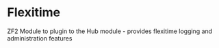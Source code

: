 Flexitime
=========

ZF2 Module to plugin to the Hub module - provides flexitime logging and administration features
